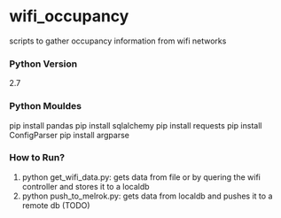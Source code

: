 # wifi_occupancy
scripts to gather occupancy information from wifi networks

### Python Version
2.7

### Python Mouldes
pip install pandas
pip install sqlalchemy
pip install requests
pip install ConfigParser
pip install argparse

### How to Run? 
1. python get_wifi_data.py: gets data from file or by quering the wifi controller and stores it to a localdb
2. python push_to_melrok.py: gets data from localdb and pushes it to a remote db (TODO)
